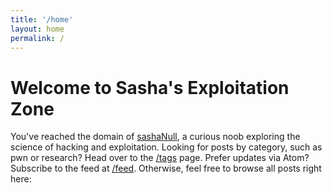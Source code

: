 ```yaml
---
title: '/home'
layout: home
permalink: /
---
```


# Welcome to Sasha's Exploitation Zone
You've reached the domain of [sashaNull](https://x.com/0xs4sha_null), a curious noob exploring the science of hacking and exploitation. Looking for posts by category, such as pwn or research? Head over to the [/tags](/tags) page. Prefer updates via Atom? Subscribe to the feed at [/feed](/feed.xml). Otherwise, feel free to browse all posts right here: